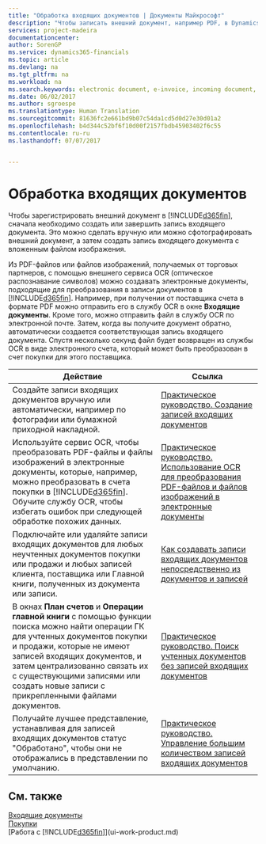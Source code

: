 ```yaml
---
title: "Обработка входящих документов | Документы Майкрософт"
description: "Чтобы записать внешний документ, например PDF, в Dynamics 365 for Financials, сначала необходимо создать или завершить запись входящего документа."
services: project-madeira
documentationcenter: 
author: SorenGP
ms.service: dynamics365-financials
ms.topic: article
ms.devlang: na
ms.tgt_pltfrm: na
ms.workload: na
ms.search.keywords: electronic document, e-invoice, incoming document, OCR, ecommerce, document exchange, import invoice
ms.date: 06/02/2017
ms.author: sgroespe
ms.translationtype: Human Translation
ms.sourcegitcommit: 81636fc2e661bd9b07c54da1cd5d0d27e30d01a2
ms.openlocfilehash: b4d344c52bf6f10d00f2157fbdb45903402f6c55
ms.contentlocale: ru-ru
ms.lasthandoff: 07/07/2017


---
```

# <a name="processing-incoming-documents"></a>Обработка входящих документов
Чтобы зарегистрировать внешний документ в [!INCLUDE[d365fin](includes/d365fin_md.md)], сначала необходимо создать или завершить запись входящего документа. Это можно сделать вручную или можно сфотографировать внешний документ, а затем создать запись входящего документа с вложенным файлом изображения.

Из PDF-файлов или файлов изображений, получаемых от торговых партнеров, с помощью внешнего сервиса OCR (оптическое распознавание символов) можно создавать электронные документы, подходящие для преобразования в записи документов в [!INCLUDE[d365fin](includes/d365fin_md.md)]. Например, при получении от поставщика счета в формате PDF можно отправить его в службу OCR в окне **Входящие документы**. Кроме того, можно отправить файл в службу OCR по электронной почте. Затем, когда вы получите документ обратно, автоматически создается соответствующая запись входящего документа. Спустя несколько секунд файл будет возвращен из службы OCR в виде электронного счета, который может быть преобразован в счет покупки для этого поставщика.

| Действие | Ссылка |
| --- | --- |
| Создайте записи входящих документов вручную или автоматически, например по фотографии или бумажной приходной накладной. |[Практическое руководство. Создание записей входящих документов](across-how-create-income-document-records.md) |
| Используйте сервис OCR, чтобы преобразовать PDF-файлы и файлы изображений в электронные документы, которые, например, можно преобразовать в счета покупки в [!INCLUDE[d365fin](includes/d365fin_md.md)]. Обучите службу OCR, чтобы избегать ошибок при следующей обработке похожих данных. |[Практическое руководство. Использование OCR для преобразования PDF-файлов и файлов изображений в электронные документы](across-how-use-ocr-pdf-images-files.md) |
| Подключайте или удаляйте записи входящих документов для любых неучтенных документов покупки или продажи и любых записей клиента, поставщика или Главной книги, полученных из документа или записи. |[Как создавать записи входящих документов непосредственно из документов и записей](across-how-connect-disconnect-income-document-records.md) |
| В окнах **План счетов** и **Операции главной книги** с помощью функции поиска можно найти операции ГК для учтенных документов покупки и продажи, которые не имеют записей входящих документов, и затем централизованно связать их с существующими записями или создать новые записи с прикрепленными файлами документов. |[Практическое руководство. Поиск учтенных документов без записей входящих документов](across-how-find-posted-documents-without-income-document-records.md) |
| Получайте лучшее представление, устанавливая для записей входящих документов статус "Обработано", чтобы они не отображались в представлении по умолчанию. |[Практическое руководство. Управление большим количеством записей входящих документов](across-how-manage-many-income-document-records.md) |

## <a name="see-also"></a>См. также
[Входящие документы](across-income-documents.md)  
[Покупки](purchasing-manage-purchasing.md)  
[Работа с [!INCLUDE[d365fin](includes/d365fin_md.md)]](ui-work-product.md)

